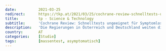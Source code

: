 ```yaml
---
date:          2021-03-25
redirect:      https://tkp.at/2021/03/25/cochrane-review-schnelltests-ungeeignet-fuer-symptomlose/
title:         tp - Science & Technology
subtitle:      'Cochrane Review: Schnelltests ungeeignet für Symptomlose'
description:   'Die Regierungen in Österreich und Deutschland weiten die Schnelltests permanent weiter aus. Nach der Idee mit den „Eintrittstests“, kam die Testpflicht in den Schulen, nun die Testpflicht in den Unternehmen – sonst Home-Schooling und Home-Office – und bald wird wohl die tägliche Dauertestpflicht vor dem Verlassen der Wohnung kommen. Schon vor dem Beginn der Massenschnelltests …'
country:       AT
categories:    [Studie]
tags:          [massentest, asymptomatisch]
---
```

